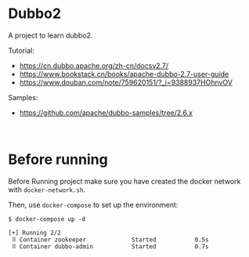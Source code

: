 # **Dubbo2**

A project to learn dubbo2.

Tutorial:

- https://cn.dubbo.apache.org/zh-cn/docsv2.7/
- https://www.bookstack.cn/books/apache-dubbo-2.7-user-guide
- https://www.douban.com/note/759620151/?_i=9388937HOhnvOV

Samples:

- https://github.com/apache/dubbo-samples/tree/2.6.x

<br/>

# **Before running**

Before Running project make sure you have created the docker network with `docker-network.sh`.

Then, use `docker-compose` to set up the environment:

```shell
$ docker-compose up -d

[+] Running 2/2
 ⠿ Container zookeeper             Started           0.5s
 ⠿ Container dubbo-admin           Started           0.7s
```
